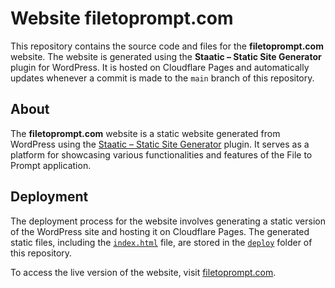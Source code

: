 # Website filetoprompt.com

This repository contains the source code and files for the **filetoprompt.com** website. The website is generated using the **Staatic – Static Site Generator** plugin for WordPress. It is hosted on Cloudflare Pages and automatically updates whenever a commit is made to the `main` branch of this repository.

## About
The **filetoprompt.com** website is a static website generated from WordPress using the [Staatic – Static Site Generator](https://es.wordpress.org/plugins/staatic/) plugin. It serves as a platform for showcasing various functionalities and features of the File to Prompt application.

## Deployment
The deployment process for the website involves generating a static version of the WordPress site and hosting it on Cloudflare Pages. The generated static files, including the [`index.html`](https://github.com/fernandodilland/file-to-prompt/blob/main/website/deploy/index.html) file, are stored in the [`deploy`](https://github.com/fernandodilland/file-to-prompt/tree/main/website/deploy) folder of this repository.

To access the live version of the website, visit [filetoprompt.com](https://filetoprompt.com).
